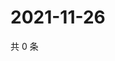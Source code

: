 # 2021-11-26

共 0 条

<!-- BEGIN WEIBO -->
<!-- 最后更新时间 Fri Nov 26 2021 11:15:02 GMT+0800 (China Standard Time) -->

<!-- END WEIBO -->
